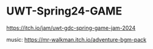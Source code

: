 # UWT-Spring24-GAME
https://itch.io/jam/uwt-gdc-spring-game-jam-2024

music: https://mr-walkman.itch.io/adventure-bgm-pack